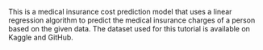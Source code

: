 This is a medical insurance cost prediction model that uses a linear regression algorithm to predict the medical insurance charges of a person based on the given data. The dataset used for this tutorial is available on Kaggle and GitHub.
